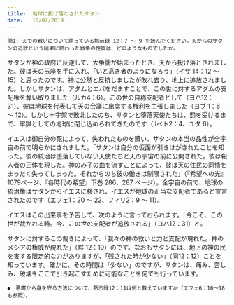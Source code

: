 ```yaml
---
title:  地球に投げ落とされたサタン
date:   18/02/2019
---
```


`問1: 天での戦いについて語っている黙示録 12：7 ～ 9 を読んでください。天からのサタンの追放という結果に終わった戦争の性質は、どのようなものでしたか。`

サタンが神の政府に反逆して、大争闘が始まったとき、天から投げ落とされました。彼は天の玉座を手に入れ、「いと高き者のようになろう」（イザ 14：12 ～15）と思ったのです。神に公然と反抗しましたが敗れ去り、地上に追放されました。しかしサタンは、アダムとエバをだますことで、この世に対するアダムの支配権を奪い取りました（ルカ4：6）。この世の自称支配者として（ヨハ12：31）、彼は地球を代表して天の会議に出席する権利を主張しました（ヨブ 1：6 ～ 12）。しかし十字架で敗北したのち、サタンと堕落天使たちは、罰を受けるまで、牢獄としての地球に閉じ込められてきたのです（Ⅱペト2：4、ユダ 6）。

イエスは御自分の死によって、失われたものを贖い、サタンの本当の品性が全宇宙の前で明らかにされました。「サタンは自分の仮面が引きはがされたことを知った。彼の統治は堕落していない天使たちと天の宇宙の前に公開された。彼は殺人者の正体を現した。神のみ子の血を流すことによって、彼は天の住民の同情をまったく失ってしまった。それからのち彼の働きは制限された」（『希望への光』1079ページ、『各時代の希望』下巻 286、287 ページ）。全宇宙の前で、地球の統治権はサタンからイエスに移され、イエスが地球の正当な支配者であると宣言されたのです（エフェ1：20 ～ 22、フィリ2：9 ～ 11）。

イエスはこの出来事を予告して、次のように言っておられます。「今こそ、この世が裁かれる時。今、この世の支配者が追放される」（ヨハ12：31）と。

サタンに対するこの裁きによって、「我々の神の救いと力と支配が現れた。神のメシアの権威が現れた」（黙 12：10）のです。なおもサタンには、地上の神の民を害する限定的な力がありますが、「残された時が少ない」（同12：12）ことを知っています。確かに、その時間は「少ない」のですが、サタンは、痛み、苦しみ、破壊をここで引き起こすために可能なことを何でも行っています。

`◆　悪魔から身を守る方法について、黙示録12：11は何と教えていますか（エフェ6：10～18も参照）。`